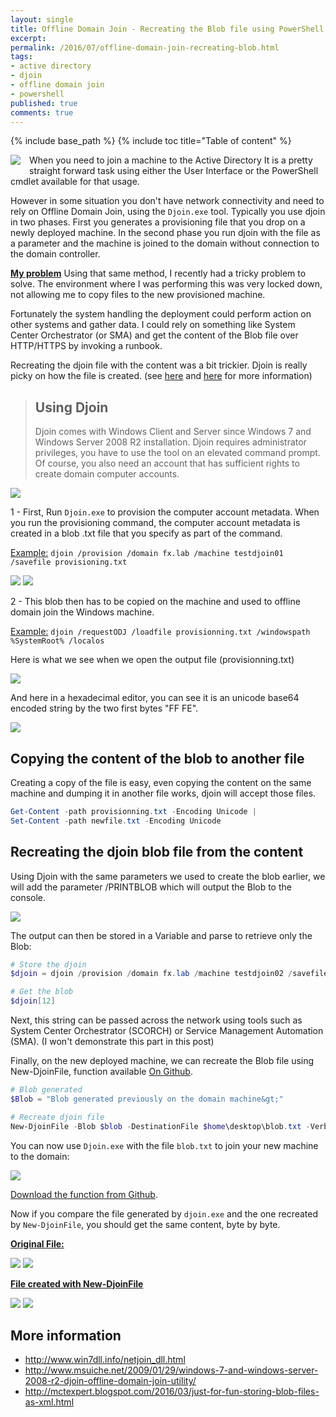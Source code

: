 ```yaml
---
layout: single
title: Offline Domain Join - Recreating the Blob file using PowerShell
excerpt: 
permalink: /2016/07/offline-domain-join-recreating-blob.html
tags: 
- active directory
- djoin
- offline domain join
- powershell
published: true
comments: true
---
```

{% include base_path %}
{% include toc title="Table of content" %}

<img border="0" src="{{ base_path }}/images/2016/20160701_Offline_Domain_Join_-_Recreating_the_Blob_file_using_PowerShell/powershell_logo__1375352796__-144x109.png" imageanchor="1" style="clear: left; float: left; margin-bottom: 1em; margin-right: 1em;"/>When you need to join a machine to the Active Directory It is a pretty straight forward task using either the User Interface or the PowerShell cmdlet available for that usage.

However in some situation you don't have network connectivity and need to rely on Offline Domain Join, using the ```Djoin.exe``` tool. Typically you use djoin in two phases. First you generates a provisioning file that you drop on a newly deployed machine. In the second phase you run djoin with the file as a parameter and the machine is joined to the domain without connection to the domain controller.

<b><u>My problem</u></b>
Using that same method, I recently had a tricky problem to solve. The environment where I was performing this was very locked down, not allowing me to copy files to the new provisioned machine.

Fortunately the system handling the deployment could perform action on other systems and gather data. I could rely on something like System Center Orchestrator (or SMA) and get the content of the Blob file over HTTP/HTTPS by invoking a runbook.

Recreating the djoin file with the content was a bit trickier. Djoin is really picky on how the file is created. (see <a href="http://www.msuiche.net/2009/01/29/windows-7-and-windows-server-2008-r2-djoin-offline-domain-join-utility/" target="_blank">here</a> and <a href="http://www.win7dll.info/netjoin_dll.html" target="_blank">here</a> for more information)

> ## Using Djoin
> Djoin comes with Windows Client and Server since Windows 7 and Windows Server 2008 R2 installation. Djoin requires administrator privileges, you have to use the tool on an elevated command prompt. Of course, you also need an account that has sufficient rights to create domain computer accounts.

<img border="0" src="{{ base_path }}/images/2016/20160701_Offline_Domain_Join_-_Recreating_the_Blob_file_using_PowerShell/Djoin_help__838119443__-761x717.png" />

1 - First, Run ```Djoin.exe``` to provision the computer account metadata. When you run the provisioning command, the computer account metadata is created in a blob .txt file that you specify as part of the command.

<u>Example:</u>
```djoin /provision /domain fx.lab /machine testdjoin01 /savefile provisioning.txt```

<img border="0" src="{{ base_path }}/images/2016/20160701_Offline_Domain_Join_-_Recreating_the_Blob_file_using_PowerShell/djoin01__584700155__-759x201.png" />


<img border="0" src="{{ base_path }}/images/2016/20160701_Offline_Domain_Join_-_Recreating_the_Blob_file_using_PowerShell/djoin01_ObjectCreated__1360167059__-687x271.png" />

2 - This blob then has to be copied on the machine and used to offline domain join the Windows machine.

<u>Example:</u>
```djoin /requestODJ /loadfile provisionning.txt /windowspath %SystemRoot% /localos```

Here is what we see when we open the output file (provisionning.txt)

<img border="0" src="{{ base_path }}/images/2016/20160701_Offline_Domain_Join_-_Recreating_the_Blob_file_using_PowerShell/blob__1887000796__-617x460.png" />

And here in a hexadecimal editor, you can see it is an unicode base64 encoded string by the two first bytes "FF FE".

<img border="0" src="{{ base_path }}/images/2016/20160701_Offline_Domain_Join_-_Recreating_the_Blob_file_using_PowerShell/blob_hexadecimal__1932001147__-664x258.png" />

## Copying the content of the blob to another file

Creating a copy of the file is easy, even copying the content on the same machine and dumping it in another file works, djoin will accept those files.

```powershell
Get-Content -path provisionning.txt -Encoding Unicode |
Set-Content -path newfile.txt -Encoding Unicode
```

## Recreating the djoin blob file from the content

Using Djoin with the same parameters we used to create the blob earlier, we will add the parameter /PRINTBLOB which will output the Blob to the console.

<img border="0" src="{{ base_path }}/images/2016/20160701_Offline_Domain_Join_-_Recreating_the_Blob_file_using_PowerShell/djoin02_printblob__503439498__-759x410.png" />

The output can then be stored in a Variable and parse to retrieve only the Blob:

```powershell
# Store the djoin
$djoin = djoin /provision /domain fx.lab /machine testdjoin02 /savefile provisioning /printblob

# Get the blob
$djoin[12]
```

Next, this string can be passed across the network using tools such as System Center Orchestrator (SCORCH) or Service Management Automation (SMA). (I won't demonstrate this part in this post)

Finally, on the new deployed machine, we can recreate the Blob file using New-DjoinFile, function available [On Github](https://github.com/lazywinadmin/PowerShell/tree/master/TOOL-New-DjoinFile).

```powershell
# Blob generated
$Blob = "Blob generated previously on the domain machine&gt;"

# Recreate djoin file
New-DjoinFile -Blob $blob -DestinationFile $home\desktop\blob.txt -Verbose
```

You can now use ```Djoin.exe``` with the file ```blob.txt``` to join your new machine to the domain:

<img border="0" src="{{ base_path }}/images/2016/20160701_Offline_Domain_Join_-_Recreating_the_Blob_file_using_PowerShell/recreateddjoinfile__913043406__-614x95.png" />

[Download the function from Github](https://github.com/lazywinadmin/PowerShell/tree/master/TOOL-New-DjoinFile).

Now if you compare the file generated by ```djoin.exe``` and the one recreated by ```New-DjoinFile```, you should get the same content, byte by byte.

<b><u>Original File:</u></b>

<img border="0" src="{{ base_path }}/images/2016/20160701_Offline_Domain_Join_-_Recreating_the_Blob_file_using_PowerShell/Original_file_start__459775647__-749x264.png" />

<img border="0" src="{{ base_path }}/images/2016/20160701_Offline_Domain_Join_-_Recreating_the_Blob_file_using_PowerShell/Original_file_end__1409207496__-749x253.png" />

<b><u>File created with New-DjoinFile</u></b>

<img border="0" src="{{ base_path }}/images/2016/20160701_Offline_Domain_Join_-_Recreating_the_Blob_file_using_PowerShell/New-DjoinFile_file_start__1299855173__-749x253.png" />

<img border="0" src="{{ base_path }}/images/2016/20160701_Offline_Domain_Join_-_Recreating_the_Blob_file_using_PowerShell/New-DjoinFile_file_end__2138957638__-749x253.png" />

## More information

* http://www.win7dll.info/netjoin_dll.html
* http://www.msuiche.net/2009/01/29/windows-7-and-windows-server-2008-r2-djoin-offline-domain-join-utility/
* http://mctexpert.blogspot.com/2016/03/just-for-fun-storing-blob-files-as-xml.html